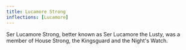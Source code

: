 ```yaml
---
title: Lucamore Strong
inflections: [Lucamore]
---
```


Ser Lucamore Strong, better known as Ser Lucamore the Lusty, was a member of House Strong, the Kingsguard and the Night's Watch.


